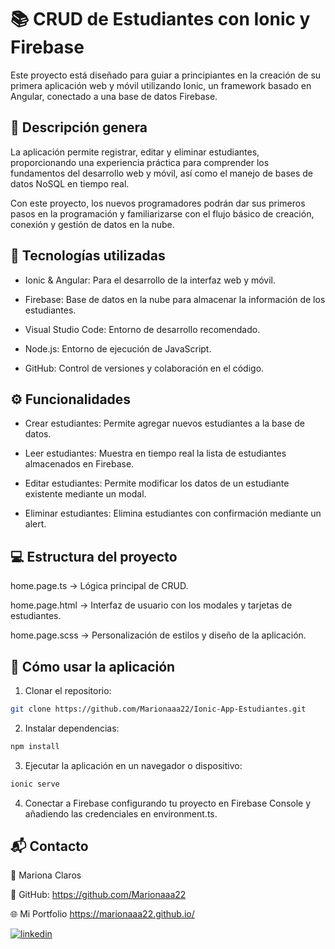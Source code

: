 
# 📚 CRUD de Estudiantes con Ionic y Firebase

Este proyecto está diseñado para guiar a principiantes en la creación de su primera aplicación web y móvil utilizando Ionic, un framework basado en Angular, conectado a una base de datos Firebase.
## 🎯 Descripción genera

La aplicación permite registrar, editar y eliminar estudiantes, proporcionando una experiencia práctica para comprender los fundamentos del desarrollo web y móvil, así como el manejo de bases de datos NoSQL en tiempo real.

Con este proyecto, los nuevos programadores podrán dar sus primeros pasos en la programación y familiarizarse con el flujo básico de creación, conexión y gestión de datos en la nube.



## 🔧 Tecnologías utilizadas

- Ionic & Angular: Para el desarrollo de la interfaz web y móvil.

- Firebase: Base de datos en la nube para almacenar la información de los estudiantes.

- Visual Studio Code: Entorno de desarrollo recomendado.

- Node.js: Entorno de ejecución de JavaScript.

- GitHub: Control de versiones y colaboración en el código.
## ⚙️ Funcionalidades

- Crear estudiantes: Permite agregar nuevos estudiantes a la base de datos.

- Leer estudiantes: Muestra en tiempo real la lista de estudiantes almacenados en Firebase.

- Editar estudiantes: Permite modificar los datos de un estudiante existente mediante un modal.

- Eliminar estudiantes: Elimina estudiantes con confirmación mediante un alert.

## 💻 Estructura del proyecto

home.page.ts → Lógica principal de CRUD.

home.page.html → Interfaz de usuario con los modales y tarjetas de estudiantes.

home.page.scss → Personalización de estilos y diseño de la aplicación.


## 🚀 Cómo usar la aplicación

1. Clonar el repositorio:
```bash
git clone https://github.com/Marionaaa22/Ionic-App-Estudiantes.git

```
2. Instalar dependencias:
```bash
npm install
```
3. Ejecutar la aplicación en un navegador o dispositivo:
```bash
ionic serve
```
4. Conectar a Firebase configurando tu proyecto en Firebase Console y añadiendo las credenciales en environment.ts.
## 📬 Contacto

👤 Mariona Claros

🔗 GitHub: https://github.com/Marionaaa22

🌐 Mi Portfolio https://marionaaa22.github.io/

[![linkedin](https://img.shields.io/badge/linkedin-0A66C2?style=for-the-badge&logo=linkedin&logoColor=white)](https://www.linkedin.com/in/mariona-claros-a0552a2b1)
